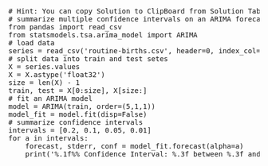 <pre class="file" data-target="clipboard">
# Hint: You can copy Solution to ClipBoard from Solution Tab
# summarize multiple confidence intervals on an ARIMA forecast
from pandas import read_csv
from statsmodels.tsa.arima_model import ARIMA
# load data
series = read_csv('routine-births.csv', header=0, index_col=0, parse_dates=True, squeeze=True)
# split data into train and test setes
X = series.values
X = X.astype('float32')
size = len(X) - 1
train, test = X[0:size], X[size:]
# fit an ARIMA model
model = ARIMA(train, order=(5,1,1))
model_fit = model.fit(disp=False)
# summarize confidence intervals
intervals = [0.2, 0.1, 0.05, 0.01]
for a in intervals:
	forecast, stderr, conf = model_fit.forecast(alpha=a)
	print('%.1f%% Confidence Interval: %.3f between %.3f and %.3f' % ((1-a)*100, forecast, conf[0][0], conf[0][1]))

</pre>
